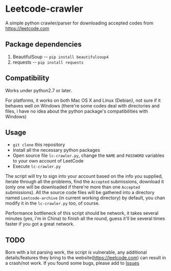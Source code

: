 # Leetcode-crawler
A simple python crawler/parser for downloading accepted codes from https://leetcode.com

## Package dependencies
1. BeautifulSoup -- `pip install beautifulsoup4`
2. requests -- `pip install requests`

## Compatibility
Works under python2.7 or later.

For platforms, it works on both Mac OS X and Linux (Debian), not sure if it behaves well on Windows (there're some codes deal with directories and files, i have no idea about the python package's compatibilities with Windows)

## Usage
- `git clone` this repository
- Install all the necessary python packages
- Open source file `lc-crawler.py`, change the `NAME` and `PASSWORD` variables to your own account of LeetCode
- Execute `lc-crawler.py`

The script will try to sign into your account based on the info you supplied, iterate through all the problems, find the `Accepted` submissions, download it (only one will be downloaded if there're more than one `Accepted` submissions). All the source code files will be gathered into a directory named `Leetcode-archive` (in current working directory) by default, you chan modify it in the `lc-crawler.py` too, of course.

Performance bottleneck of this script should be network, it takes several minutes (yes, i'm in China) to finish all the round, guess it'll be several times faster if you got a great network.

## TODO
Born with a lot parsing work, the script is vulnerable, any additional details/features they bring to the website(https://leetcode.com) can result in a crash/not work. If you found some bugs, please add to [Issues](https://github.com/b1ns4oi/Leetcode-crawler/issues)